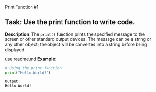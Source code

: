 Print Function #1
## **Task**: Use the print function to write code.

**Description**:
The `print()` function prints the specified message to the screen or other standard output devices. The message can be a string or any other object; the object will be converted into a string before being displayed.

use readme.md
**Example**:
```python
# Using the print function
print("Hello World!")

Output: 
Hello World!
